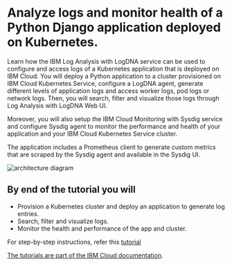# Analyze logs and monitor health of a Python Django application deployed on Kubernetes.

Learn how the IBM Log Analysis with LogDNA service can be used to configure and access logs of a Kubernetes application that is deployed on IBM Cloud. You will deploy a Python application to a cluster provisioned on IBM Cloud Kubernetes Service, configure a LogDNA agent, generate different levels of application logs and access worker logs, pod logs or network logs. Then, you will search, filter and visualize those logs through Log Analysis with LogDNA Web UI.

Moreover, you will also setup the IBM Cloud Monitoring with Sysdig service and configure Sysdig agent to monitor the performance and health of your application and your IBM Cloud Kubernetes Service cluster.

The application includes a Prometheus client to generate custom metrics that are scraped by the Sysdig agent and available in the Sysdig UI.

![architecture diagram](https://cloud.ibm.com/docs-content/v1/content/3f1ab971edc4a192e5e4488fb8891348a58c4bf3/tutorials/images/solution12/Architecture.png)

## By end of the tutorial you will 
* Provision a Kubernetes cluster and deploy an application to generate log entries.
* Search, filter and visualize logs.
* Monitor the health and performance of the app and cluster.

For step-by-step instructions, refer this [tutorial](https://cloud.ibm.com/docs/solution-tutorials?topic=solution-tutorials-application-log-analysis)

[The tutorials are part of the IBM Cloud documentation](https://cloud.ibm.com/docs/solution-tutorials?topic=solution-tutorials-tutorials#tutorials).
